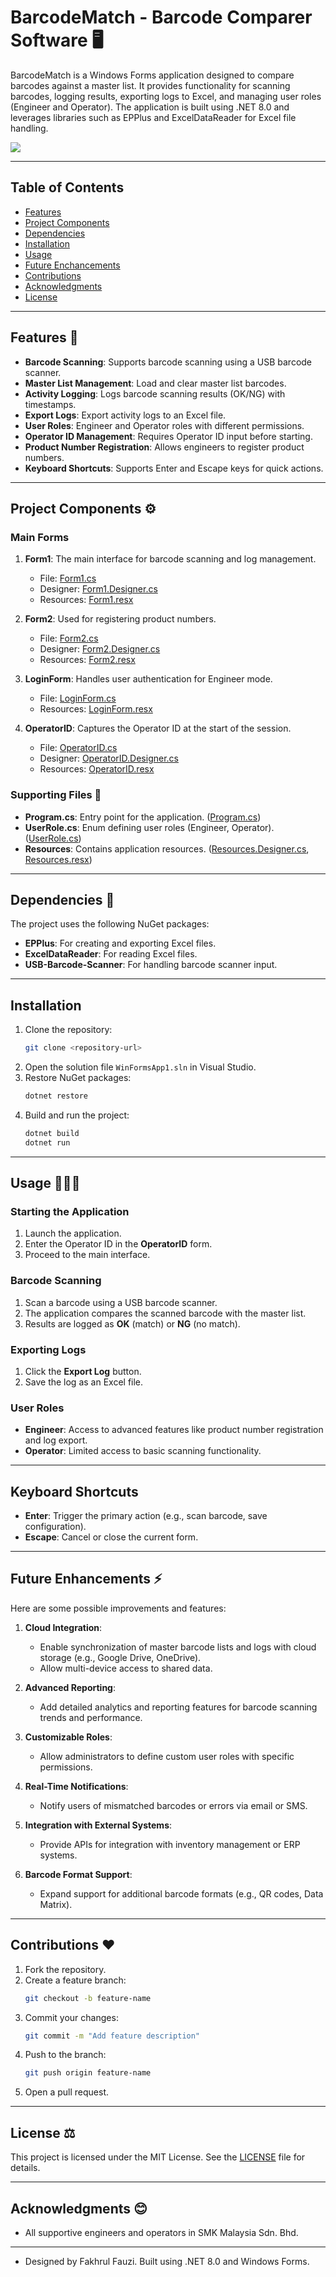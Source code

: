 # BarcodeMatch - Barcode Comparer Software 🖥️

BarcodeMatch is a Windows Forms application designed to compare barcodes against a master list. It provides functionality for scanning barcodes, logging results, exporting logs to Excel, and managing user roles (Engineer and Operator). The application is built using .NET 8.0 and leverages libraries such as EPPlus and ExcelDataReader for Excel file handling.

![](./interface.jpeg)

---
## Table of Contents 
- [Features](#features)
- [Project Components](#project-components)
- [Dependencies](#dependencies)
- [Installation](#installation)
- [Usage](#usage)
- [Future Enchancements](#future-enhancements)
- [Contributions](#contributions)
- [Acknowledgments](#acknowledgments)
- [License](#license)

---

## Features 🔧

- **Barcode Scanning**: Supports barcode scanning using a USB barcode scanner.
- **Master List Management**: Load and clear master list barcodes.
- **Activity Logging**: Logs barcode scanning results (OK/NG) with timestamps.
- **Export Logs**: Export activity logs to an Excel file.
- **User Roles**: Engineer and Operator roles with different permissions.
- **Operator ID Management**: Requires Operator ID input before starting.
- **Product Number Registration**: Allows engineers to register product numbers.
- **Keyboard Shortcuts**: Supports Enter and Escape keys for quick actions.

---

## Project Components ⚙️

### Main Forms

1. **Form1**: The main interface for barcode scanning and log management.
   - File: [Form1.cs](WinFormsApp1/Form1.cs)
   - Designer: [Form1.Designer.cs](WinFormsApp1/Form1.Designer.cs)
   - Resources: [Form1.resx](WinFormsApp1/Form1.resx)

2. **Form2**: Used for registering product numbers.
   - File: [Form2.cs](WinFormsApp1/Form2.cs)
   - Designer: [Form2.Designer.cs](WinFormsApp1/Form2.Designer.cs)
   - Resources: [Form2.resx](WinFormsApp1/Form2.resx)

3. **LoginForm**: Handles user authentication for Engineer mode.
   - File: [LoginForm.cs](WinFormsApp1/LoginForm.cs)
   - Resources: [LoginForm.resx](WinFormsApp1/LoginForm.resx)

4. **OperatorID**: Captures the Operator ID at the start of the session.
   - File: [OperatorID.cs](WinFormsApp1/OperatorID.cs)
   - Designer: [OperatorID.Designer.cs](WinFormsApp1/OperatorID.Designer.cs)
   - Resources: [OperatorID.resx](WinFormsApp1/OperatorID.resx)

### Supporting Files 📂

- **Program.cs**: Entry point for the application. ([Program.cs](WinFormsApp1/Program.cs))
- **UserRole.cs**: Enum defining user roles (Engineer, Operator). ([UserRole.cs](WinFormsApp1/UserRole.cs))
- **Resources**: Contains application resources. ([Resources.Designer.cs](WinFormsApp1/Properties/Resources.Designer.cs), [Resources.resx](WinFormsApp1/Properties/Resources.resx))

---

## Dependencies 🔑

The project uses the following NuGet packages:

- **EPPlus**: For creating and exporting Excel files.
- **ExcelDataReader**: For reading Excel files.
- **USB-Barcode-Scanner**: For handling barcode scanner input.

---

## Installation

1. Clone the repository:
   ```bash
   git clone <repository-url>
   ```
2. Open the solution file `WinFormsApp1.sln` in Visual Studio.
3. Restore NuGet packages:
   ```bash
   dotnet restore
   ```
4. Build and run the project:
   ```bash
   dotnet build
   dotnet run
   ```

---

## Usage 👨🏻‍💻

### Starting the Application

1. Launch the application.
2. Enter the Operator ID in the **OperatorID** form.
3. Proceed to the main interface.

### Barcode Scanning

1. Scan a barcode using a USB barcode scanner.
2. The application compares the scanned barcode with the master list.
3. Results are logged as **OK** (match) or **NG** (no match).

### Exporting Logs

1. Click the **Export Log** button.
2. Save the log as an Excel file.

### User Roles

- **Engineer**: Access to advanced features like product number registration and log export.
- **Operator**: Limited access to basic scanning functionality.

---

## Keyboard Shortcuts

- **Enter**: Trigger the primary action (e.g., scan barcode, save configuration).
- **Escape**: Cancel or close the current form.

---

## Future Enhancements ⚡️

Here are some possible improvements and features:

1. **Cloud Integration**: 
   - Enable synchronization of master barcode lists and logs with cloud storage (e.g., Google Drive, OneDrive).
   - Allow multi-device access to shared data.

2. **Advanced Reporting**:
   - Add detailed analytics and reporting features for barcode scanning trends and performance.

3. **Customizable Roles**:
   - Allow administrators to define custom user roles with specific permissions.

4. **Real-Time Notifications**:
   - Notify users of mismatched barcodes or errors via email or SMS.

5. **Integration with External Systems**:
   - Provide APIs for integration with inventory management or ERP systems.

6. **Barcode Format Support**:
    - Expand support for additional barcode formats (e.g., QR codes, Data Matrix).

---

## Contributions ❤️

1. Fork the repository.
2. Create a feature branch:
   ```bash
   git checkout -b feature-name
   ```
3. Commit your changes:
   ```bash
   git commit -m "Add feature description"
   ```
4. Push to the branch:
   ```bash
   git push origin feature-name
   ```
5. Open a pull request.

---

## License ⚖️

This project is licensed under the MIT License. See the [LICENSE](LICENSE) file for details.

---

## Acknowledgments 😊

- All supportive engineers and operators in SMK Malaysia Sdn. Bhd.

---

- Designed by Fakhrul Fauzi. Built using .NET 8.0 and Windows Forms.
